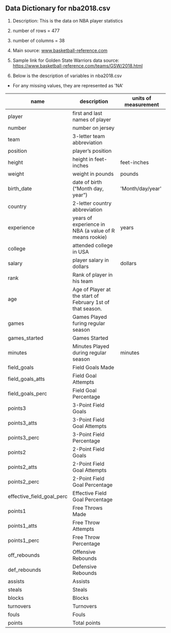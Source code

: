## Data Dictionary for nba2018.csv

1. Description: This is the data on NBA player statistics

2. number of rows = 477

3. number of columns = 38

4. Main source: www.basketball-reference.com

5. Sample link for Golden State Warriors data source: https://www.basketball-reference.com/teams/GSW/2018.html

6. Below is the description of variables in nba2018.csv

- For any missing values, they are represented as 'NA' 

name | description | units of measurement 
------|-------------|----------------------
player | first and last names of player |
number | number on jersey |    
team | 3-letter team abbreviation |  
position | player’s position | 
height | height in feet-inches | feet-inches
weight | weight in pounds | pounds
birth_date | date of birth (“Month day, year”) | 'Month/day/year'
country | 2-letter country abbreviation | 
experience | years of experience in NBA (a value of R means rookie) | years
college | attended college in USA | 
salary | player salary in dollars | dollars
rank | Rank of player in his team | 
age | Age of Player at the start of February 1st of that season. |
games | Games Played furing regular season | 
games_started | Games Started | 
minutes | Minutes Played during regular season | minutes
field_goals | Field Goals Made | 
field_goals_atts | Field Goal Attempts |
field_goals_perc | Field Goal Percentage |
points3 | 3-Point Field Goals |
points3_atts | 3-Point Field Goal Attempts |
points3_perc | 3-Point Field Percentage |
points2 | 2-Point Field Goals |
points2_atts | 2-Point Field Goal Attempts |
points2_perc | 2-Point Field Goal Percentage |
effective_field_goal_perc | Effective Field Goal Percentage |
points1 | Free Throws Made |
points1_atts | Free Throw Attempts |
points1_perc | Free Throw Percentage |
off_rebounds | Offensive Rebounds |
def_rebounds | Defensive Rebounds |
assists | Assists |
steals | Steals |
blocks | Blocks |
turnovers | Turnovers  |
fouls | Fouls |
points | Total points |




